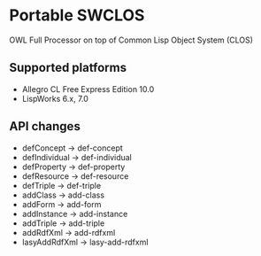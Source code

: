 Portable SWCLOS
======

OWL Full Processor on top of Common Lisp Object System (CLOS)

## Supported platforms

* Allegro CL Free Express Edition 10.0
* LispWorks 6.x, 7.0

## API changes

* defConcept &rarr; def-concept
* defIndividual &rarr; def-individual
* defProperty &rarr; def-property
* defResource &rarr; def-resource
* defTriple &rarr; def-triple
* addClass &rarr; add-class
* addForm &rarr; add-form
* addInstance &rarr; add-instance
* addTriple &rarr; add-triple
* addRdfXml &rarr; add-rdfxml
* lasyAddRdfXml &rarr; lasy-add-rdfxml
